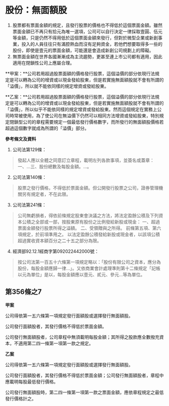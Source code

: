 # 股份：無面額股

1. 股票都有票面金額的規定，且發行股票的價格也不得低於這個票面金額。雖然票面金額已不再只有拾元為唯一選項，公司可以自行決定一律採取壹圓、伍元等金額，只是仍然不得用低於這個票面金額來發行，但對於微型企業或新創事業，投入的人員往往只有滿腔熱血而沒有足夠資金，若他們想要取得多一些的股份，即使是壹元的票面金額，可能還是會造成新創公司規劃上的障礙。
2. 無票面金額在世界各國漸漸成為主流趨勢，更甚至連上市公司都有適用，因此適用在閉鎖性公司上應屬合理。

**甲案：**公司若用超過股票面額的價格發行股票，這個溢價的部分依現行法規定是可以轉為公司的增資或以現金發給股東，但是若實施無面額股就不會有所謂的「溢價」，所以就不能依同樣的規定增資或發給股東。  

**乙案：**公司若用超過股票面額的價格發行股票，這個溢價的部分依現行法規定是可以轉為公司的增資或以現金發給股東，但是若實施無面額股就不會有所謂的「溢價」，所以似乎不能依同樣的規定增資或發給股東。然而這個規定在實務上公司時常被使用，為了使公司在無溢價下仍然可以相同方法增資或發給股東，特別規定閉鎖型公司的章程需要規定一個最低發行價格數字，而所發行的無面額股價格若超過這個數字就成為所謂的「溢價」部分。

**參考條文及資料**

1. 公司法第129條：
> 發起人應以全體之同意訂立章程，載明左列各款事項，並簽名或蓋章：一、…三、股份總數及每股金額。…。

2. 公司法第140條：
> 股票之發行價格，不得低於票面金額。但公開發行股票之公司，證券管理機關另有規定者，不在此限。

3. 公司法第241條：
> 公司無虧損者，得依前條規定股東會決議之方法，將法定盈餘公積及下列資本公積之全部或一部，按股東原有股份之比例發給新股或現金：
> 一、超過票面金額發行股票所得之溢額。
> 二、受領贈與之所得。
> 前條第五項、第六項規定，於前項準用之。
> 以法定盈餘公積發給新股或現金者，以該項公積超過實收資本額百分之二十五之部分為限。

4. 經濟部92.12.1經商字第092022442000號：
> 按公司法第一百五十六條第一項規定略以：「股份有限公司之資本，應分為股份，每股金額應歸一律…」。又依商業會計處理準則第十二條規定「記帳以元為單位」是以，每股金額應以壹元、貳元、參元…等為單位。

## 第356條之7

**甲案**

公司得依第一五六條第一項規定發行面額股或選擇發行無面額股。

公司發行面額股者，其發行價格不得低於票面金額。

公司發行無面額股者，公司章程中無須載明每股金額；其所得之股款應全數撥充資本，不適用第二四一條第一項第一款之規定。

**乙案**

公司得依第一五六條第一項規定發行面額股或選擇發行無面額股。

公司發行面額股者，其發行價格不得低於票面金額；公司發行無面額股者，章程中應載明每股最低發行價格。

公司發行無面額股時，第二四一條第一項第一款之票面金額，應依章程規定之最低發行價格計之。
